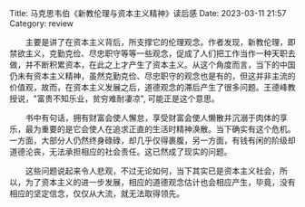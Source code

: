 Title: 马克思韦伯《新教伦理与资本主义精神》读后感
Date: 2023-03-11 21:57
Category: review

&emsp;&emsp;主要是讲了在资本主义背后，所支撑它的伦理观念。作者发现，新教伦理，即禁欲主义，克勤克俭、尽忠职守等等一些观念，促成了人们把工作当作一种天职去做，并不断积累资本，在此之上才产生了资本主义。从这个角度而言，当下的中国仍未有资本主义精神，虽然克勤克俭、尽忠职守的观念也是有的，但这并非主流的价值观，故而，在资本主义发展之后，道德观念的滞后产生了很多问题。王德峰教授说，"富贵不知乐业，贫穷难耐凄凉", 可能正是这个意思。


&emsp;&emsp;书中有句话，拥有财富会使人懈怠，享受财富会使人懒散并沉溺于肉体的享乐，最为重要的是它会使人在追求正直的生活时精神涣散。当下确实有这个危机。一方面，大部分人仍然终身碌碌，却几乎仅得裹腹，另一方面，有钱有闲的阶级却道德沦丧，无法承担相应的社会责任。这已然成了现实的问题。


&emsp;&emsp;这些问题说起来令人悲观，不过无论如何，当下其实已是资本主义社会，所以，为了资本主义的进一步发展，相应的道德观念估计也会相应产生，毕竟，没有相应的坚定信念，仅仅从大流，就无法取得领先。